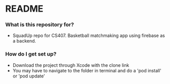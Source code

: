 # README #

### What is this repository for? ###

* SquadUp repo for CS407. Basketball matchmaking app using firebase as a backend.

### How do I get set up? ###

* Download the project through Xcode with the clone link
* You may have to navigate to the folder in terminal and do a 'pod install' or 'pod update'


